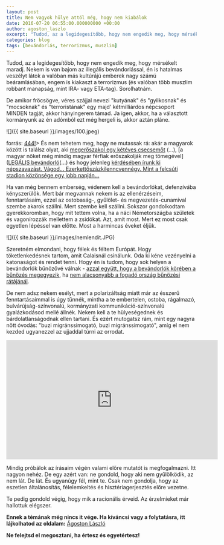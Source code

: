 ```yaml
---
layout: post
title: Nem vagyok hülye attól még, hogy nem kiabálok
date: 2016-07-20 06:55:00.000000000 +00:00
author: agoston_laszlo
excerpt: "Tudod, az a legidegesítőbb, hogy nem engedik meg, hogy mérsékelt maradj. Nekem is van bajom az illegális bevándorlással, én is hatalmas veszélyt látok a valóban más kultúrájú emberek nagy számú beáramlásában, engem is kiakaszt a terrorizmus (és valóban több muszlim robbant manapság, mint IRA- vagy ETA-tag). Sorolhatnám."
categories: blog
tags: [bevándorlás, terrorizmus, muszlim]
---
```

Tudod, az a legidegesítőbb, hogy nem engedik meg, hogy mérsékelt maradj. Nekem is van bajom az illegális bevándorlással, én is hatalmas veszélyt látok a valóban más kultúrájú emberek nagy számú beáramlásában, engem is kiakaszt a terrorizmus (és valóban több muszlim robbant manapság, mint IRA- vagy ETA-tag). Sorolhatnám.

De amikor fröcsögve, véres szájjal nevezi "kutyának" és "gyilkosnak" és "mocsoknak" és "terroristának" egy majd' kétmilliárdos népcsoport MINDEN tagját, akkor hányingerem támad. Ja igen, akkor, ha a választott kormányunk az én adómból ezt még hergeli is, akkor aztán pláne.

![]({{ site.baseurl }}/images/100.jpeg)

forrás: [444!](http://444.hu/2016/07/19/tudta)>
És nem tehetem meg, hogy ne mutassak rá: akár a magyarok között is találsz olyat, aki [megerőszakol egy kétéves csecsemőt](http://www.blikk.hu/aktualis/belfold/uldozni-fogjak-a-bortonben-a-megeroszakolt-keteves-kislany-szuleit/55lfm0l) (...), [a magyar nőket még mindig magyar férfiak erőszakolják meg tömegével] ([LEGÁLIS bevándorló](//nullker.hu/2014/11/nemi-eroszak-magyarorszagon-interju-stummer-veraval/)(...) és hogy jelenleg [kérdésében írunk ki népszavazást. Vágod... Ezerkettőszázkilenncvennégy. Mint a felcsúti stadion közönsége egy jobb napján...](http://index.hu/kulfold/2016/02/26/schulz_kvota_nepszavazas_menekult/)

Ha van még bennem emberség, védenem kell a bevándorlókat, defenzívába kényszerülök. Mert bár megvannak nekem is az ellenérzéseim, fenntartásaim, ezzel az ostobaság-, gyűlölet- és megvezetés-cunamival szembe akarok szállni. Mert szembe kell szállni. Sokszor gondolkodtam gyerekkoromban, hogy mit tettem volna, ha a náci Németországba születek és vagonírozzák mellettem a zsidókat. Azt, amit most. Mert ez most csak egyetlen lépéssel van előtte. Most a harmincas éveket éljük.

![]({{ site.baseurl }}/images/nemlendit.JPG)

Szeretném elmondani, hogy félek és féltem Európát. Hogy töketlenkedésnek tartom, amit Calaisnál csinálunk. Oda ki kéne vezényelni a katonaságot és rendet tenni. Hogy én is tudom, hogy sok helyen a bevándorlók bűnözővé válnak - [azzal együtt, hogy a bevándorlók körében a bűnözés megegyezik](https://en.wikipedia.org/wiki/Immigration_and_crime), ha [nem alacsonyabb a fogadó ország bűnözési rátájánál](http://kettosmerce.blog.hu/2015/07/25/meg_egyszer_a_hozzank_menekulo_szexualis_ragadozokrol_es_bunozokrol).

De nem adsz nekem esélyt, mert a polarizáltság miatt már az ésszerű fenntartásaimmal is úgy tűnnék, mintha a te embertelen, ostoba, rágalmazó, bulvárújság-színvonalú, kormányzati kommunikáció-színvonalú gyalázkodásod mellé állnék. Nekem kell a te hülyeségednek és bárdolatlanságodnak ellen tartani. És ezért mutogatsz rám, mint egy nagyra nőtt óvodás: "buzi migránssimogató, buzi migránssimogató", amíg el nem kezded ugyanezzel az ujjaddal túrni az orrodat.

<iframe src="https://www.facebook.com/plugins/video.php?href=https%3A%2F%2Fwww.facebook.com%2Fagostonlaszloartist%2Fvideos%2F877110285726404%2F&show_text=0&width=560" width="560" height="315" style="border:none;overflow:hidden" scrolling="no" frameborder="0" allowTransparency="true" allowFullScreen="true"></iframe>

Mindig próbálok az írásaim végén valami előre mutatót is megfogalmazni. Itt nagyon nehéz. De egy azért van: ne gondold, hogy aki nem gyűlölködik, az nem lát. De lát. És ugyanúgy fél, mint te. Csak nem gondolja, hogy az eszetlen általánosítás, félelemkeltés és hisztériagerjesztés előre vezetne.

Te pedig gondold végig, hogy mik a racionális érveid. Az érzelmieket már hallottuk elégszer.

**Ennek a témának még nincs it vége. Ha kíváncsi vagy a folytatásra, itt lájkolhatod az oldalam:**
[Ágoston László](https://www.facebook.com/agostonlaszloartist) 

**Ne felejtsd el megosztani, ha értesz és egyetértesz!**
